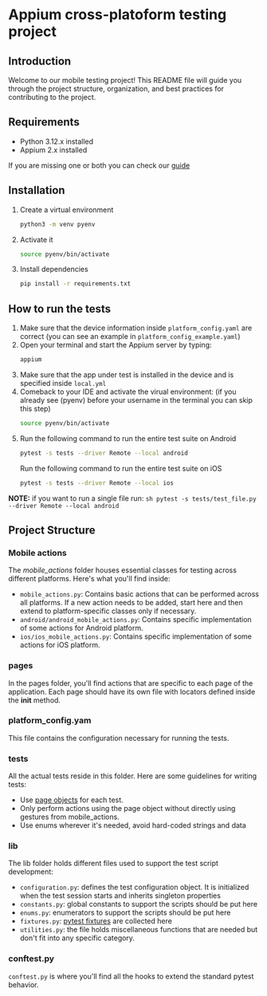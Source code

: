 # Appium cross-platoform testing project

## Introduction
Welcome to our mobile testing project! This README file will guide you through the project structure, organization, and best practices for contributing to the project.

## Requirements

* Python 3.12.x installed
* Appium 2.x installed

If you are missing one or both you can check our [guide](installation_guide.md)

## Installation

1. Create a virtual environment
    ```sh
    python3 -m venv pyenv
    ```
2. Activate it
    ```sh
    source pyenv/bin/activate
    ```
3. Install dependencies
    ```sh
    pip install -r requirements.txt
    ```

## How to run the tests

1. Make sure that the device information inside `platform_config.yaml` are correct (you can see an example in `platform_config_example.yaml`)
2. Open your terminal and start the Appium server by typing:
    ```sh
    appium
    ```
3. Make sure that the app under test is installed in the device and is specified inside `local.yml`
4. Comeback to your IDE and activate the virual environment: 
   (if you already see (pyenv) before your username in the terminal you can skip this step)
    ```sh
    source pyenv/bin/activate
    ```
5. Run the following command to run the entire test suite on Android
    ```sh
    pytest -s tests --driver Remote --local android
    ```
    Run the following command to run the entire test suite on iOS
    ```sh
    pytest -s tests --driver Remote --local ios
    ```
**NOTE:** if you want to run a single file run:
    ```sh
    pytest -s tests/test_file.py --driver Remote --local android
    ```

## Project Structure

### Mobile actions
The *mobile_actions* folder houses essential classes for testing across different platforms. Here's what you'll find inside:

- `mobile_actions.py`: Contains basic actions that can be performed across all platforms. If a new action needs to be added, start here and then extend to platform-specific classes only if necessary.
- `android/android_mobile_actions.py`: Contains specific implementation of some actions for Android platform.
- `ios/ios_mobile_actions.py`: Contains specific implementation of some actions for iOS platform.

### pages
In the pages folder, you'll find actions that are specific to each page of the application. Each page should have its own file with locators defined inside the __init__ method.

### platform_config.yam
This file contains the configuration necessary for running the tests.

### tests
All the actual tests reside in this folder. Here are some guidelines for writing tests:

- Use [page objects](https://medium.com/@aifakhri/page-object-models-implementation-with-pytest-b9673744b8c0) for each test.
- Only perform actions using the page object without directly using gestures from mobile_actions.
- Use enums wherever it's needed, avoid hard-coded strings and data

### lib
The lib folder holds different files used to support the test script development:
- `configuration.py`: defines the test configuration object. It is initialized when the test session starts and inherits singleton properties
- `constants.py`: global constants to support the scripts should be put here
- `enums.py`: enumerators to support the scripts should be put here
- `fixtures.py`: [pytest fixtures](https://docs.pytest.org/en/stable/explanation/fixtures.html) are collected here
- `utilities.py`: the file holds miscellaneous functions that are needed but don't fit into any specific category.

### conftest.py
`conftest.py` is where you'll find all the hooks to extend the standard pytest behavior.